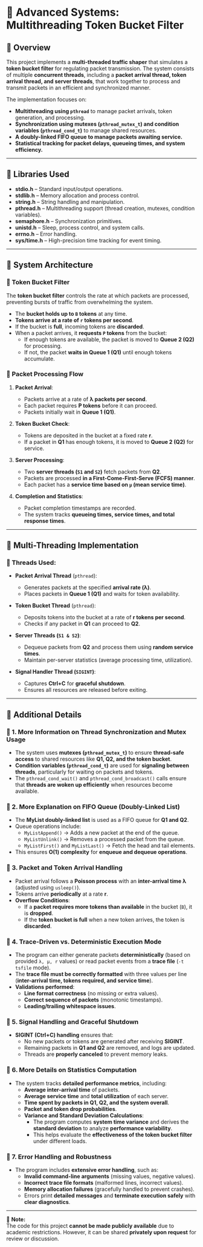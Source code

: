 # 🔷 Advanced Systems: Multithreading Token Bucket Filter

## 🔶 Overview
This project implements a **multi-threaded traffic shaper** that simulates a **token bucket filter** for regulating packet transmission. The system consists of multiple **concurrent threads**, including a **packet arrival thread, token arrival thread, and server threads**, that work together to process and transmit packets in an efficient and synchronized manner. 

The implementation focuses on:
- **Multithreading using `pthread`** to manage packet arrivals, token generation, and processing.
- **Synchronization using mutexes (`pthread_mutex_t`) and condition variables (`pthread_cond_t`)** to manage shared resources.
- **A doubly-linked FIFO queue to manage packets awaiting service.**
- **Statistical tracking for packet delays, queueing times, and system efficiency.**

---

## 🔷 Libraries Used
- **stdio.h** – Standard input/output operations.
- **stdlib.h** – Memory allocation and process control.
- **string.h** – String handling and manipulation.
- **pthread.h** – Multithreading support (thread creation, mutexes, condition variables).
- **semaphore.h** – Synchronization primitives.
- **unistd.h** – Sleep, process control, and system calls.
- **errno.h** – Error handling.
- **sys/time.h** – High-precision time tracking for event timing.

---

## 🔷 System Architecture

### 🔶 Token Bucket Filter
The **token bucket filter** controls the rate at which packets are processed, preventing bursts of traffic from overwhelming the system.

- The **bucket holds up to `B` tokens** at any time.
- **Tokens arrive at a rate of `r` tokens per second**.
- If the bucket is **full**, incoming tokens are **discarded**.
- When a packet arrives, it **requests `P` tokens** from the bucket:
  - If enough tokens are available, the packet is moved to **Queue 2 (Q2)** for processing.
  - If not, the packet **waits in Queue 1 (Q1)** until enough tokens accumulate.

### 🔶 Packet Processing Flow
1. **Packet Arrival**:
   - Packets arrive at a rate of **λ packets per second**.
   - Each packet requires **P tokens** before it can proceed.
   - Packets initially wait in **Queue 1 (Q1)**.

2. **Token Bucket Check**:
   - Tokens are deposited in the bucket at a fixed rate **r**.
   - If a packet in **Q1** has enough tokens, it is moved to **Queue 2 (Q2)** for service.

3. **Server Processing**:
   - Two **server threads (`S1` and `S2`)** fetch packets from **Q2**.
   - Packets are processed **in a First-Come-First-Serve (FCFS) manner**.
   - Each packet has a **service time based on `μ` (mean service time)**.

4. **Completion and Statistics**:
   - Packet completion timestamps are recorded.
   - The system tracks **queueing times, service times, and total response times**.

---

## 🔷 Multi-Threading Implementation

### 🔶 Threads Used:
- **Packet Arrival Thread** (`pthread`):
  - Generates packets at the specified **arrival rate (λ)**.
  - Places packets in **Queue 1 (Q1)** and waits for token availability.

- **Token Bucket Thread** (`pthread`):
  - Deposits tokens into the bucket at a rate of **r tokens per second**.
  - Checks if any packet in **Q1** can proceed to **Q2**.

- **Server Threads (`S1 & S2`)**:
  - Dequeue packets from **Q2** and process them using **random service times**.
  - Maintain per-server statistics (average processing time, utilization).

- **Signal Handler Thread (`SIGINT`)**:
  - Captures **Ctrl+C** for **graceful shutdown**.
  - Ensures all resources are released before exiting.

---

## 🔷 Additional Details

### 🔶 1. More Information on Thread Synchronization and Mutex Usage
- The system uses **mutexes (`pthread_mutex_t`)** to ensure **thread-safe access** to shared resources like **Q1, Q2, and the token bucket**.
- **Condition variables (`pthread_cond_t`)** are used for **signaling between threads**, particularly for waiting on packets and tokens.
- The `pthread_cond_wait()` and `pthread_cond_broadcast()` calls ensure that **threads are woken up efficiently** when resources become available.

### 🔶 2. More Explanation on FIFO Queue (Doubly-Linked List)
- The **MyList doubly-linked list** is used as a FIFO queue for **Q1 and Q2**.
- Queue operations include:
  - `MyListAppend()` → Adds a new packet at the end of the queue.
  - `MyListUnlink()` → Removes a processed packet from the queue.
  - `MyListFirst()` and `MyListLast()` → Fetch the head and tail elements.
- This ensures **O(1) complexity** for **enqueue and dequeue operations**.

### 🔶 3. Packet and Token Arrival Handling
- Packet arrival follows a **Poisson process** with an **inter-arrival time λ** (adjusted using `usleep()`).
- Tokens arrive **periodically** at a rate **r**.
- **Overflow Conditions**:
  - If a **packet requires more tokens than available** in the bucket (`B`), it is **dropped**.
  - If the **token bucket is full** when a new token arrives, the token is **discarded**.

### 🔶 4. Trace-Driven vs. Deterministic Execution Mode
- The program can either generate packets **deterministically** (based on provided `λ, μ, r` values) or read packet events from a **trace file** (`-t tsfile` mode).
- The **trace file must be correctly formatted** with three values per line (**inter-arrival time, tokens required, and service time**).
- **Validations performed**:
  - **Line format correctness** (no missing or extra values).
  - **Correct sequence of packets** (monotonic timestamps).
  - **Leading/trailing whitespace issues**.

### 🔶 5. Signal Handling and Graceful Shutdown
- **SIGINT (Ctrl+C) handling** ensures that:
  - No new packets or tokens are generated after receiving **SIGINT**.
  - Remaining packets in **Q1 and Q2** are removed, and logs are updated.
  - Threads are **properly canceled** to prevent memory leaks.

### 🔶 6. More Details on Statistics Computation
- The system tracks **detailed performance metrics**, including:
  - **Average inter-arrival time** of packets.
  - **Average service time** and **total utilization** of each server.
  - **Time spent by packets in Q1, Q2, and the system overall**.
  - **Packet and token drop probabilities**.
  - **Variance and Standard Deviation Calculations**:
    - The program computes **system time variance** and derives the **standard deviation** to analyze **performance variability**.
    - This helps evaluate the **effectiveness of the token bucket filter** under different loads.

### 🔶 7. Error Handling and Robustness
- The program includes **extensive error handling**, such as:
  - **Invalid command-line arguments** (missing values, negative values).
  - **Incorrect trace file formats** (malformed lines, incorrect values).
  - **Memory allocation failures** (gracefully handled to prevent crashes).
  - Errors print **detailed messages** and **terminate execution safely** with **clear diagnostics**.

---

📌 **Note:**  
The code for this project **cannot be made publicly available** due to academic restrictions. However, it can be shared **privately upon request** for review or discussion.
